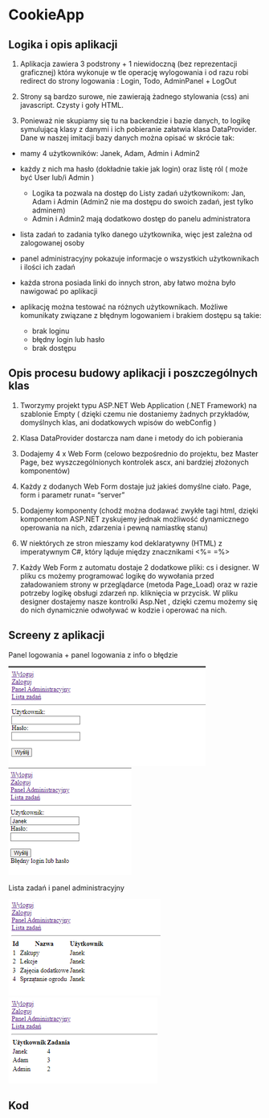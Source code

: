# CookieApp

 ## Logika i opis aplikacji 

   

   

  1. Aplikacja zawiera 3 podstrony + 1 niewidoczną (bez reprezentacji graficznej) która wykonuje w tle operację wylogowania i od razu robi redirect do strony logowania : Login, Todo, AdminPanel  +  LogOut 

  2. Strony są bardzo surowe, nie zawierają żadnego stylowania (css) ani javascript. Czysty i goły HTML.  

  3. Ponieważ nie skupiamy się tu na backendzie i bazie danych, to logikę symulującą klasy z danymi i ich pobieranie załatwia klasa DataProvider. 
  Dane w naszej imitacji bazy danych można opisać w skrócie tak: 

  - mamy 4 użytkowników: Janek, Adam, Admin i Admin2 
  - każdy z nich ma hasło (dokładnie takie jak login) oraz listę ról ( może być User lub/i Admin )
    - Logika ta pozwala na dostęp do Listy zadań użytkownikom: Jan, Adam i Admin (Admin2 nie ma dostępu do swoich zadań, jest tylko adminem) 
    - Admin i Admin2 mają dodatkowo dostęp do panelu administratora 

  - lista zadań to zadania tylko danego użytkownika, więc jest zależna od zalogowanej osoby
  - panel administracyjny pokazuje informacje o wszystkich użytkownikach i ilości ich zadań 
  - każda strona posiada linki do innych stron, aby łatwo można było nawigować po aplikacji 
  - aplikację można testować na różnych użytkownikach. Możliwe komunikaty związane z błędnym logowaniem i brakiem dostępu są takie: 
    - brak loginu 
    - błędny login lub hasło 
    - brak dostępu 

## Opis procesu budowy aplikacji i poszczególnych klas 

1. Tworzymy projekt typu ASP.NET Web Application (.NET Framework) na szablonie Empty ( dzięki czemu nie dostaniemy żadnych przykładów, domyślnych klas, ani dodatkowych wpisów do webConfig ) 

2. Klasa DataProvider dostarcza nam dane i metody do ich pobierania 

3. Dodajemy 4 x Web Form (celowo bezpośrednio do projektu, bez Master Page, bez wyszczególnionych kontrolek ascx, ani bardziej złożonych komponentów) 

4. Każdy z dodanych Web Form dostaje już jakieś domyślne ciało. Page, form i parametr runat= “server” 

5. Dodajemy komponenty (chodź można dodawać zwykłe tagi html, dzięki komponentom ASP.NET zyskujemy jednak możliwość dynamicznego operowania na nich, zdarzenia i pewną namiastkę stanu) 

6. W niektórych ze stron mieszamy kod deklaratywny (HTML) z imperatywnym C#, który ląduje między znacznikami <%= =%> 

7. Każdy Web Form z automatu dostaje 2 dodatkowe pliki: cs i designer. W pliku cs możemy programować logikę do wywołania przed załadowaniem strony w przeglądarce (metoda Page_Load) oraz w razie potrzeby logikę obsługi zdarzeń np. kliknięcia w przycisk. W pliku designer dostajemy nasze kontrolki Asp.Net , dzięki czemu możemy się do nich dynamicznie odwoływać w kodzie i operować na nich. 

## Screeny z aplikacji

Panel logowania + panel logowania z info o błędzie
<p float="left">
  <img src="../IMG/logowanie1.PNG"/>
  <img src="../IMG/logowanie2.PNG"/> 
</p>

Lista zadań i panel administracyjny
<p float="left">
  <img src="../IMG/lista1.PNG"/>
  <img src="../IMG/admin1.PNG"/> 
</p>

## Kod
